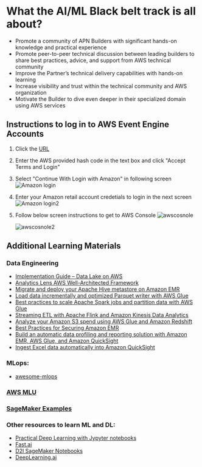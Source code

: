 
# What the AI/ML Black belt track is all about?


- Promote a community of APN Builders with significant hands-on knowledge and practical experience
- Promote peer-to-peer technical discussion between leading builders to share best practices, advice, and support from AWS technical community
- Improve the Partner’s technical delivery capabilities with hands-on learning
- Increase visibility and trust within the technical community and AWS organization
- Motivate the Builder to dive even deeper in their specialized domain using AWS services

## Instructions to log in to AWS Event Engine Accounts
1. Click the [URL](https://dashboard.eventengine.run/login)
2. Enter the AWS provided hash code in the text box and click "Accept Terms and Login"
3. Select "Continue With Login with Amazon" in following screen 
    ![Amazon login](../images/aws-account-login/amazonretaillogin.png)
4. Enter your Amazon retail account credetials to login in the next screen
    ![Amazon login2](../images/aws-account-login/amazonretiallogin2.png)
5. Follow below screen instructions to get to AWS Console
    ![awscosnole](../images/aws-account-login/AWSConsole.png)
    
    ![awscosnole2](../images/aws-account-login/openawsconsole.png)


## Additional Learning Materials


### Data Engineering

  * [Implementation Guide – Data Lake on AWS](https://aws.amazon.com/solutions/implementations/data-lake-solution/)
  * [Analytics Lens AWS Well-Architected Framework](https://aws.amazon.com/blogs/big-data/build-an-aws-well-architected-environment-with-the-analytics-lens/)
  * [Migrate and deploy your Apache Hive metastore on Amazon EMR](https://aws.amazon.com/blogs/big-data/migrate-and-deploy-your-apache-hive-metastore-on-amazon-emr/)
  * [Load data incrementally and optimized Parquet writer with AWS Glue](https://aws.amazon.com/blogs/big-data/load-data-incrementally-and-optimized-parquet-writer-with-aws-glue/)
  * [Best practices to scale Apache Spark jobs and partition data with AWS Glue](https://aws.amazon.com/blogs/big-data/best-practices-to-scale-apache-spark-jobs-and-partition-data-with-aws-glue/)
  * [Streaming ETL with Apache Flink and Amazon Kinesis Data Analytics](https://aws.amazon.com/blogs/big-data/streaming-etl-with-apache-flink-and-amazon-kinesis-data-analytics/)
  * [Analyze your Amazon S3 spend using AWS Glue and Amazon Redshift](https://aws.amazon.com/blogs/big-data/analyze-your-amazon-s3-spend-using-aws-glue-and-amazon-redshift/)
  * [Best Practices for Securing Amazon EMR](https://aws.amazon.com/blogs/big-data/best-practices-for-securing-amazon-emr/)
  * [Build an automatic data profiling and reporting solution with Amazon EMR, AWS Glue, and Amazon QuickSight](https://aws.amazon.com/blogs/big-data/build-an-automatic-data-profiling-and-reporting-solution-with-amazon-emr-aws-glue-and-amazon-quicksight/) 
  * [Ingest Excel data automatically into Amazon QuickSight](https://aws.amazon.com/blogs/big-data/ingest-excel-data-automatically-into-amazon-quicksight/) 
     
### MLops:

  * [awesome-mlops](https://github.com/visenger/awesome-mlops)
  
### [AWS MLU](https://aws.amazon.com/training/learning-paths/machine-learning/)

### [SageMaker Examples](https://github.com/aws/amazon-sagemaker-examples)
  
### Other resources to learn ML and DL:

* [Practical Deep Learning with Jypyter notebooks](https://d2l.ai/)
* [Fast.ai](https://www.fast.ai/)
* [D2l SageMaker Notebooks](https://github.com/d2l-ai/d2l-en-sagemaker)
* [DeepLearning.ai](https://www.deeplearning.ai/)
